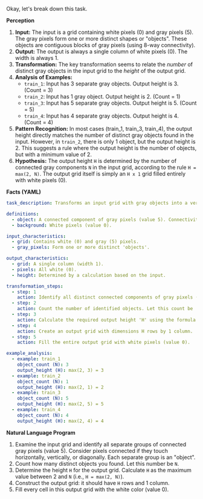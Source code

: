 Okay, let's break down this task.

**Perception**

1.  **Input:** The input is a grid containing white pixels (0) and gray pixels (5). The gray pixels form one or more distinct shapes or "objects". These objects are contiguous blocks of gray pixels (using 8-way connectivity).
2.  **Output:** The output is always a single column of white pixels (0). The width is always 1.
3.  **Transformation:** The key transformation seems to relate the *number* of distinct gray objects in the input grid to the *height* of the output grid.
4.  **Analysis of Examples:**
    *   `train_1`: Input has 3 separate gray objects. Output height is 3. (Count = 3)
    *   `train_2`: Input has 1 gray object. Output height is 2. (Count = 1)
    *   `train_3`: Input has 5 separate gray objects. Output height is 5. (Count = 5)
    *   `train_4`: Input has 4 separate gray objects. Output height is 4. (Count = 4)
5.  **Pattern Recognition:** In most cases (train\_1, train\_3, train\_4), the output height directly matches the number of distinct gray objects found in the input. However, in `train_2`, there is only 1 object, but the output height is 2. This suggests a rule where the output height is the number of objects, but with a minimum value of 2.
6.  **Hypothesis:** The output height `H` is determined by the number of connected gray components `N` in the input grid, according to the rule `H = max(2, N)`. The output grid itself is simply an `H x 1` grid filled entirely with white pixels (0).

**Facts (YAML)**


```yaml
task_description: Transforms an input grid with gray objects into a vertical white column whose height depends on the number of gray objects.

definitions:
  - object: A connected component of gray pixels (value 5). Connectivity is assumed to be 8-way (pixels touching sides or corners are connected).
  - background: White pixels (value 0).

input_characteristics:
  - grid: Contains white (0) and gray (5) pixels.
  - gray_pixels: Form one or more distinct 'objects'.

output_characteristics:
  - grid: A single column (width 1).
  - pixels: All white (0).
  - height: Determined by a calculation based on the input.

transformation_steps:
  - step: 1
    action: Identify all distinct connected components of gray pixels (objects) in the input grid.
  - step: 2
    action: Count the number of identified objects. Let this count be 'N'.
  - step: 3
    action: Calculate the required output height 'H' using the formula H = max(2, N).
  - step: 4
    action: Create an output grid with dimensions H rows by 1 column.
  - step: 5
    action: Fill the entire output grid with white pixels (value 0).

example_analysis:
  - example: train_1
    object_count (N): 3
    output_height (H): max(2, 3) = 3
  - example: train_2
    object_count (N): 1
    output_height (H): max(2, 1) = 2
  - example: train_3
    object_count (N): 5
    output_height (H): max(2, 5) = 5
  - example: train_4
    object_count (N): 4
    output_height (H): max(2, 4) = 4
```


**Natural Language Program**

1.  Examine the input grid and identify all separate groups of connected gray pixels (value 5). Consider pixels connected if they touch horizontally, vertically, or diagonally. Each separate group is an "object".
2.  Count how many distinct objects you found. Let this number be `N`.
3.  Determine the height `H` for the output grid. Calculate `H` as the maximum value between 2 and `N` (i.e., `H = max(2, N)`).
4.  Construct the output grid: it should have `H` rows and 1 column.
5.  Fill every cell in this output grid with the white color (value 0).